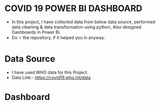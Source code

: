 # COVID 19 POWER BI DASHBOARD
* In this project, I have collected data from below data source, performed data cleaning & data transformation using python, Also designed Dashboards in Power Bi.
* Do ⭐ the repository, if it helped you in anyway.

# Data Source
* I have used WHO data for this Project.
* Data Link:- https://covid19.who.int/data

# Dashboard


